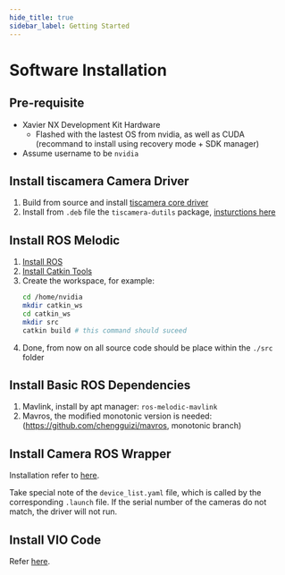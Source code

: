 ```yaml
---
hide_title: true
sidebar_label: Getting Started
---
```


# Software Installation

## Pre-requisite
- Xavier NX Development Kit Hardware
  - Flashed with the lastest OS from nvidia, as well as CUDA (recommand to install using recovery mode + SDK manager)
- Assume username to be `nvidia`

## Install tiscamera Camera Driver
1. Build from source and install [tiscamera core driver](/hardware/cameras/tiscamera-install.md#build-tiscamera-from-source)
2. Install from `.deb` file the `tiscamera-dutils` package, [insturctions here](/hardware/cameras/tiscamera-install.md#step-23-install-tiscamera-dutils)

## Install ROS Melodic

1. [Install ROS](/linux/ros/installation.md)
2. [Install Catkin Tools](/linux/ros/using-catkin-build.md)
3. Create the workspace, for example:
    ```bash
    cd /home/nvidia
    mkdir catkin_ws
    cd catkin_ws
    mkdir src
    catkin build # this command should suceed
    ```
4. Done, from now on all source code should be place within the `./src` folder

## Install Basic ROS Dependencies

1. Mavlink, install by apt manager: `ros-melodic-mavlink`
2. Mavros, the modified monotonic version is needed: (https://github.com/chengguizi/mavros, monotonic branch)


## Install Camera ROS Wrapper

Installation refer to [here](/hardware/cameras/tiscamera-install.md#step-33-integrating-with-ros-tiscamera_ros).

Take special note of the `device_list.yaml` file, which is called by the corresponding `.launch` file. If the serial number of the cameras do not match, the driver will not run.

## Install VIO Code

Refer [here](/research/vio/basalt-overview.md#basalt-main-code).

